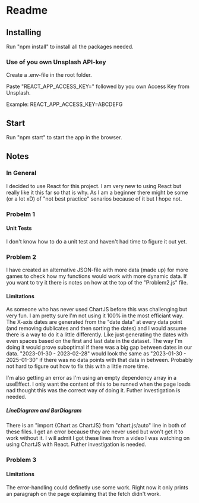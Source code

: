 # Readme

## Installing

Run "npm install" to install all the packages needed.


### Use of you own Unsplash API-key

Create a .env-file in the root folder.

Paste "REACT_APP_ACCESS_KEY=" followed by you own Access Key from Unsplash.

Example:
REACT_APP_ACCESS_KEY=ABCDEFG

## Start

Run "npm start" to start the app in the browser.

## Notes

### In General

I decided to use React for this project. I am very new to using React but really like it this far so that is why. As I am a beginner there might be some (or a lot xD) of "not best practice" senarios because of it but I hope not.  

### Probelm 1

#### Unit Tests

I don't know how to do a unit test and haven't had time to figure it out yet. 

### Problem 2

I have created an alternative JSON-file with more data (made up) for more games to check how my functions would work with more dynamic data. If you want to try it there is notes on how at the top of the "Problem2.js" file. 

#### Limitations

As someone who has never used ChartJS before this was challenging but very fun. I am pretty sure I'm not using it 100% in the most efficiant way. The X-axis dates are generated from the "date data" at every data point (and removing dublicates and then sorting the dates) and I would assume there is a way to do it a little differently. Like just generating the dates with even spaces based on the first and last date in the dataset. The way I'm doing it would prove suboptimal if there was a big gap between dates in our data. "2023-01-30 - 2023-02-28" would look the same as "2023-01-30 - 2025-01-30" if there was no data points with that data in between. Probably not hard to figure out how to fix this with a little more time.

I'm also getting an error as I'm using an empty dependency array in a useEffect. I only want the content of this to be runned when the page loads nad thought this was the correct way of doing it. Futher investigation is needed.

##### LineDiagram and BarDiagram

There is an "import {Chart as ChartJS} from "chart.js/auto" line in both of these files. I get an error because they are never used but won't get it to work without it. I will admit I got these lines from a video I was watching on using ChartJS with React. Futher investigation is needed.

### Problem 3

#### Limitations

The error-handling could definetly use some work. Right now it only prints an paragraph on the page explaining that the fetch didn't work. 